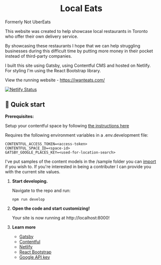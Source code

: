 <h1 align="center">
  Local Eats
</h1>
<p>Formerly Not UberEats<p>
<p>
This website was created to help showcase local restaurants in Toronto who offer their own delivery service.

By showcasing these restaurants I hope that we can help struggling businesses during this difficult time by putting more money in their pocket instead of third-party companies.

I built this site using Gatsby, using Contentful CMS and hosted on Netlify. For styling I'm using the React Bootstrap library.

View the running website - https://iwanteats.com/
</p>

[![Netlify Status](https://api.netlify.com/api/v1/badges/8628a000-2043-4016-ac7c-d9c14559d7f7/deploy-status)](https://app.netlify.com/sites/optimistic-wing-8db644/deploys)

## 🚀 Quick start

**Prerequisites:**

Setup your contentful space by following [the instructions here](https://www.contentful.com/r/knowledgebase/gatsbyjs-and-contentful-in-five-minutes/)

Requires the following environment variables in a
.env.development file:

```
CONTENTFUL_ACCESS_TOKEN=<access-token>
CONTENTFUL_SPACE_ID=<space-id>
GATSBY_GOOGLE_PLACES_KEY=<used-for-location-search>
```

I've put samples of the content models in the /sample folder you can [import](https://www.contentful.com/developers/docs/tutorials/cli/import-and-export/) if you wish to. If you're interested in being a contributer I can provide you with the current site values.

1.  **Start developing.**

    Navigate to the repo and run:

    ```shell
    npm run develop
    ```
2.  **Open the code and start customizing!**

    Your site is now running at http://localhost:8000!


3.  **Learn more**

    - [Gatsby](https://www.gatsbyjs.com/docs/?utm_source=starter&utm_medium=readme&utm_campaign=minimal-starter)
    - [Contentful](https://www.contentful.com/r/knowledgebase/gatsbyjs-and-contentful-in-five-minutes/)
    - [Netlify](https://www.netlify.com/blog/2016/02/24/a-step-by-step-guide-gatsby-on-netlify/)
    - [React Bootstrap](https://react-bootstrap.github.io/)
    - [Google API key](https://developers.google.com/maps/gmp-get-started)
